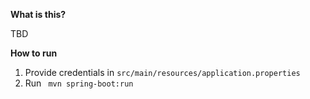 **What is this?**

TBD

**How to run**

1. Provide credentials in `src/main/resources/application.properties`
2. Run ` mvn spring-boot:run`